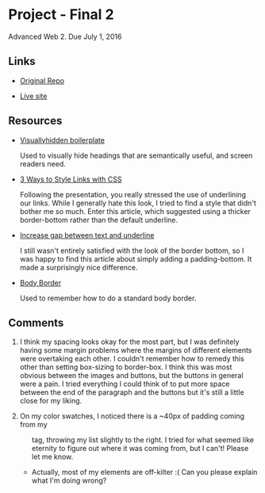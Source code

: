 
# Project - Final 2
Advanced Web 2. Due July 1, 2016

## Links

* [Original Repo](https://github.com/richardkalehoff/UF-starter-project)

* [Live site]()

## Resources

* [Visuallyhidden boilerplate](https://github.com/h5bp/html5-boilerplate/blob/master/src/css/main.css#L107-L169)

    Used to visually hide headings that are semantically useful, and screen readers need.

* [3 Ways to Style Links with CSS](http://www.theblogmarket.co/css-html-styling-links/)

    Following the presentation, you really stressed the use of underlining our links. While I generally hate this look, I tried to find a style that didn't bother me so much. Enter this article, which suggested using a thicker border-bottom rather than the default underline.

* [Increase gap between text and underline](http://stackoverflow.com/questions/1734618/how-to-increase-the-gap-between-text-and-underlining-in-css)

    I still wasn't entirely satisfied with the look of the border bottom, so I was happy to find this article about simply adding a padding-bottom. It made a surprisingly nice difference.

* [Body Border](https://css-tricks.com/body-border/)

    Used to remember how to do a standard body border.

## Comments

1. I think my spacing looks okay for the most part, but I was definitely having some margin problems where the margins of different elements were overtaking each other. I couldn't remember how to remedy this other than setting box-sizing to border-box. I think this was most obvious between the images and buttons, but the buttons in general were a pain. I tried everything I could think of to put more space between the end of the paragraph and the buttons but it's still a little close for my liking.

2. On my color swatches, I noticed there is a ~40px of padding coming from my <ul> tag, throwing my list slightly to the right. I tried for what seemed like eternity to figure out where it was coming from, but I can't! Please let me know.

3. Actually, most of my elements are off-kilter :( Can you please explain what I'm doing wrong?
